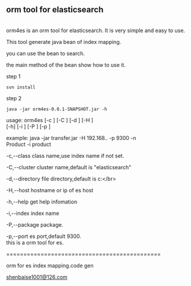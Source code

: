 <h2>orm tool for elasticsearch</h2></br>
orm4es is an orm tool for elasticsearch. It is very simple and easy to use.</br>

This tool generate java bean of index mapping.</br>

you can use the bean to search.</br>

the main method of the bean show how to use it.</br>


step 1</br>

	svn install
	
step 2</br>

	java -jar orm4es-0.0.1-SNAPSHOT.jar -h
	

usage: orm4es [-c <arg>] [-C <arg>] [-d <arg>] [-H <arg>]</br>
       [-h] [-i <arg>] [-P <arg>] [-p <arg>]</br>
       
example: java -jar transfer.jar -H 192.168.*.* -p 9300 -n</br>
Product -i product</br>

 -c,--class <arg>       class name,use index name if not
                        set.</br>
                        
 -C,--cluster <arg>     cluster name,default is
                        "elasticsearch"</br>
                        
 -d,--directory <arg>   file directory,default is c:\</br>
 
 -H,--host <arg>        hostname or ip of es host</br>
 
 -h,--help              get help infomation</br>
 
 -i,--index <arg>       index name</br>
 
 -P,--package <arg>     package.</br>
 
 -p,--port <arg>        es port,default 9300.</br>
this is a orm tool for es.</br>

=============================================</br>

orm for es index mapping.code gen</br>

shenbaise1001@126.com</br>
